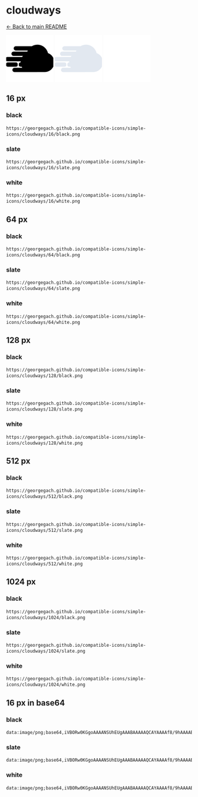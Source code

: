 # cloudways

[← Back to main README](../../README.md)


<img src="./128/black.png" width="128" alt="cloudways black icon" />
<img src="./128/slate.png" width="128" alt="cloudways slate icon" />
<img src="./128/white.png" width="128" alt="cloudways white icon" />

## 16 px

### black
```
https://georgegach.github.io/compatible-icons/simple-icons/cloudways/16/black.png
```

### slate
```
https://georgegach.github.io/compatible-icons/simple-icons/cloudways/16/slate.png
```

### white
```
https://georgegach.github.io/compatible-icons/simple-icons/cloudways/16/white.png
```

## 64 px

### black
```
https://georgegach.github.io/compatible-icons/simple-icons/cloudways/64/black.png
```

### slate
```
https://georgegach.github.io/compatible-icons/simple-icons/cloudways/64/slate.png
```

### white
```
https://georgegach.github.io/compatible-icons/simple-icons/cloudways/64/white.png
```

## 128 px

### black
```
https://georgegach.github.io/compatible-icons/simple-icons/cloudways/128/black.png
```

### slate
```
https://georgegach.github.io/compatible-icons/simple-icons/cloudways/128/slate.png
```

### white
```
https://georgegach.github.io/compatible-icons/simple-icons/cloudways/128/white.png
```

## 512 px

### black
```
https://georgegach.github.io/compatible-icons/simple-icons/cloudways/512/black.png
```

### slate
```
https://georgegach.github.io/compatible-icons/simple-icons/cloudways/512/slate.png
```

### white
```
https://georgegach.github.io/compatible-icons/simple-icons/cloudways/512/white.png
```

## 1024 px

### black
```
https://georgegach.github.io/compatible-icons/simple-icons/cloudways/1024/black.png
```

### slate
```
https://georgegach.github.io/compatible-icons/simple-icons/cloudways/1024/slate.png
```

### white
```
https://georgegach.github.io/compatible-icons/simple-icons/cloudways/1024/white.png
```

## 16 px in base64

### black
```
data:image/png;base64,iVBORw0KGgoAAAANSUhEUgAAABAAAAAQCAYAAAAf8/9hAAAABmJLR0QA/wD/AP+gvaeTAAAA2ElEQVQ4jdXSLUtEQRTG8d/Vi2EFQS2LRYugaDfbNdi3+TXEbtnkd7D5BYwWk31hsahBfAuKL6yyhnsWhuF6uVEfOMzMH85znhmGf68iOy9jOmMletjCAEe4rTPbxyc+snrCN8ZRN9iuS7CHXYwStoOlmmFDrONrAlayqW+xjpLJab3gDAsFDjGLLmbCcA2rwX/TGJdFuOWPWaDT0DzRQ4lTLAa4iPgHLQ06JTYxF+Ad96r7t9FzGv0EG7GfV73+VEPzI47LBFypPhK84rqh+Q59nLdM+pf1AwSpMV9WMFX+AAAAAElFTkSuQmCC
```

### slate
```
data:image/png;base64,iVBORw0KGgoAAAANSUhEUgAAABAAAAAQCAYAAAAf8/9hAAAABmJLR0QA/wD/AP+gvaeTAAABJklEQVQ4jdWRPS+DcRTFf+f/PDG0CWmIeEnDIiHsvoTdwuRriN1iEoNdbL6CwWIys1RoShsvJaQk5X8MRZ/SsnK2e3LvPb/cC/9eyhali/pEkijJekkIKfF1KTrMC05Im+vFoaHKtwXl6t2KrS2EOyPcwAwA4d2pRHt5crSwD5BmGm+BHUHzw7K8YGusAxPGQ9C27RlJLwI4vaxPJtJxG8gRFIQTZ0PaejQ+DM2wqLNafQ2UJ3pEqK+VzLTwFCj/w/mMfaRy9e7BuINSIKNc7+EPUF+ntvYkDQIYDpEaMcZViV8XSMqlBM/Z9LeM8GTiFfLzlw93BxD1z67z6v0uxNkWGQVJY7Rf1003kjczF3ZJChMtEh6Bcs9kXENhozjcf/Ar5t/XG3XuboDMtegEAAAAAElFTkSuQmCC
```

### white
```
data:image/png;base64,iVBORw0KGgoAAAANSUhEUgAAABAAAAAQCAYAAAAf8/9hAAAABmJLR0QA/wD/AP+gvaeTAAAA50lEQVQ4jdXRvy/DURQF8M+jMVQiwSIWFglhN9sZ7Db/htgtJv+DzT9gtJjsErFgEL+GSlVKjsG30bTVdOQkL++ek3fOvbmPf4/STZIsYLznTQ07WMclDkopd31JSXaTvCdp9ZznJJ/5wW2Sjb4JkmxjC+2u3E3MD5j8CiullI+OebGna7O62xmMRpLTJDMlyT4mMYeJqsMylir9NwQXJUmjd5kVrw8xd/BYwwlmK+EcTeyNGFCvYQ1TlfCGB7RGMMNL9y8cY7Wi0763PzbE/ISjWpdwjYWqfsXNEPM9DkspZyNO+pfxBT5QkQhaYVTqAAAAAElFTkSuQmCC
```

